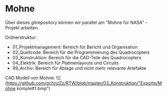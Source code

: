 # Mohne

Über dieses gitrepository können wir parallel am "Mohne für NASA" - Projekt arbeiten.

Ordnerstruktur:
- 01_Projektmanagement:  Bereich für Bericht und Organisation
- 02_Quellcode:          Bereich für die Programmierung des Quadrocopters
- 03_Konstruktion:       Bereich für die CAD-Teile des Quadrocopters 
- 04_Elektrik:     Bereich für Platinenlayouts und Circuits
- 99_Archiv:             Bereich für Ablage und nicht mehr relevante Artefakte

CAD Modell von Mohne:
![](https://github.com/gchrizZz/RTW/blob/master/03_Konstruktion/"Exporte/Mohne komplett1.bmp")
